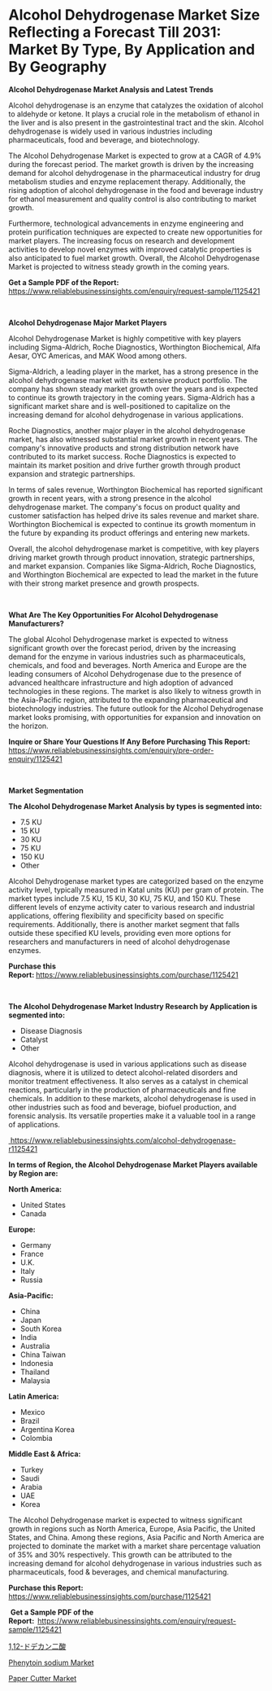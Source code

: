 <p><h1>Alcohol Dehydrogenase Market Size Reflecting a Forecast Till 2031: Market By Type, By Application and By Geography</h1></p><p><strong>Alcohol Dehydrogenase Market Analysis and Latest Trends</strong></p>
<p><p>Alcohol dehydrogenase is an enzyme that catalyzes the oxidation of alcohol to aldehyde or ketone. It plays a crucial role in the metabolism of ethanol in the liver and is also present in the gastrointestinal tract and the skin. Alcohol dehydrogenase is widely used in various industries including pharmaceuticals, food and beverage, and biotechnology.</p><p>The Alcohol Dehydrogenase Market is expected to grow at a CAGR of 4.9% during the forecast period. The market growth is driven by the increasing demand for alcohol dehydrogenase in the pharmaceutical industry for drug metabolism studies and enzyme replacement therapy. Additionally, the rising adoption of alcohol dehydrogenase in the food and beverage industry for ethanol measurement and quality control is also contributing to market growth.</p><p>Furthermore, technological advancements in enzyme engineering and protein purification techniques are expected to create new opportunities for market players. The increasing focus on research and development activities to develop novel enzymes with improved catalytic properties is also anticipated to fuel market growth. Overall, the Alcohol Dehydrogenase Market is projected to witness steady growth in the coming years.</p></p>
<p><strong>Get a Sample PDF of the Report:&nbsp;</strong> <a href="https://www.reliablebusinessinsights.com/enquiry/request-sample/1125421">https://www.reliablebusinessinsights.com/enquiry/request-sample/1125421</a></p>
<p>&nbsp;</p>
<p><strong>Alcohol Dehydrogenase Major Market Players</strong></p>
<p><p>Alcohol Dehydrogenase Market is highly competitive with key players including Sigma-Aldrich, Roche Diagnostics, Worthington Biochemical, Alfa Aesar, OYC Americas, and MAK Wood among others. </p><p>Sigma-Aldrich, a leading player in the market, has a strong presence in the alcohol dehydrogenase market with its extensive product portfolio. The company has shown steady market growth over the years and is expected to continue its growth trajectory in the coming years. Sigma-Aldrich has a significant market share and is well-positioned to capitalize on the increasing demand for alcohol dehydrogenase in various applications.</p><p>Roche Diagnostics, another major player in the alcohol dehydrogenase market, has also witnessed substantial market growth in recent years. The company's innovative products and strong distribution network have contributed to its market success. Roche Diagnostics is expected to maintain its market position and drive further growth through product expansion and strategic partnerships.</p><p>In terms of sales revenue, Worthington Biochemical has reported significant growth in recent years, with a strong presence in the alcohol dehydrogenase market. The company's focus on product quality and customer satisfaction has helped drive its sales revenue and market share. Worthington Biochemical is expected to continue its growth momentum in the future by expanding its product offerings and entering new markets.</p><p>Overall, the alcohol dehydrogenase market is competitive, with key players driving market growth through product innovation, strategic partnerships, and market expansion. Companies like Sigma-Aldrich, Roche Diagnostics, and Worthington Biochemical are expected to lead the market in the future with their strong market presence and growth prospects.</p></p>
<p>&nbsp;</p>
<p><strong>What Are The Key Opportunities For Alcohol Dehydrogenase Manufacturers?</strong></p>
<p><p>The global Alcohol Dehydrogenase market is expected to witness significant growth over the forecast period, driven by the increasing demand for the enzyme in various industries such as pharmaceuticals, chemicals, and food and beverages. North America and Europe are the leading consumers of Alcohol Dehydrogenase due to the presence of advanced healthcare infrastructure and high adoption of advanced technologies in these regions. The market is also likely to witness growth in the Asia-Pacific region, attributed to the expanding pharmaceutical and biotechnology industries. The future outlook for the Alcohol Dehydrogenase market looks promising, with opportunities for expansion and innovation on the horizon.</p></p>
<p><strong>Inquire or Share Your Questions If Any Before Purchasing This Report:</strong> <a href="https://www.reliablebusinessinsights.com/enquiry/pre-order-enquiry/1125421">https://www.reliablebusinessinsights.com/enquiry/pre-order-enquiry/1125421</a></p>
<p>&nbsp;</p>
<p><strong>Market Segmentation</strong></p>
<p><strong>The Alcohol Dehydrogenase Market Analysis by types is segmented into:</strong></p>
<p><ul><li>7.5 KU</li><li>15 KU</li><li>30 KU</li><li>75 KU</li><li>150 KU</li><li>Other</li></ul></p>
<p><p>Alcohol Dehydrogenase market types are categorized based on the enzyme activity level, typically measured in Katal units (KU) per gram of protein. The market types include 7.5 KU, 15 KU, 30 KU, 75 KU, and 150 KU. These different levels of enzyme activity cater to various research and industrial applications, offering flexibility and specificity based on specific requirements. Additionally, there is another market segment that falls outside these specified KU levels, providing even more options for researchers and manufacturers in need of alcohol dehydrogenase enzymes.</p></p>
<p><strong>Purchase this Report:&nbsp;</strong><a href="https://www.reliablebusinessinsights.com/purchase/1125421">https://www.reliablebusinessinsights.com/purchase/1125421</a></p>
<p>&nbsp;</p>
<p><strong>The Alcohol Dehydrogenase Market Industry Research by Application is segmented into:</strong></p>
<p><ul><li>Disease Diagnosis</li><li>Catalyst</li><li>Other</li></ul></p>
<p><p>Alcohol dehydrogenase is used in various applications such as disease diagnosis, where it is utilized to detect alcohol-related disorders and monitor treatment effectiveness. It also serves as a catalyst in chemical reactions, particularly in the production of pharmaceuticals and fine chemicals. In addition to these markets, alcohol dehydrogenase is used in other industries such as food and beverage, biofuel production, and forensic analysis. Its versatile properties make it a valuable tool in a range of applications.</p></p>
<p><a href="https://www.reliablebusinessinsights.com/alcohol-dehydrogenase-r1125421">&nbsp;https://www.reliablebusinessinsights.com/alcohol-dehydrogenase-r1125421</a></p>
<p><strong>In terms of Region, the Alcohol Dehydrogenase Market Players available by Region are:</strong></p>
<p>
    <p> <strong> North America: </strong>
        <ul>
            <li>United States</li>
            <li>Canada</li>
        </ul>
        </p> 
    <p> <strong> Europe: </strong>
        <ul>
            <li>Germany</li>
            <li>France</li>
            <li>U.K.</li>
            <li>Italy</li>
            <li>Russia</li>
        </ul>
        </p> 
    <p> <strong> Asia-Pacific: </strong>
        <ul>
            <li>China</li>
            <li>Japan</li>
            <li>South Korea</li>
            <li>India</li>
            <li>Australia</li>
            <li>China Taiwan</li>
            <li>Indonesia</li>
            <li>Thailand</li>
            <li>Malaysia</li>
        </ul>
        </p> 
    <p> <strong> Latin America: </strong>
        <ul>
            <li>Mexico</li>
            <li>Brazil</li>
            <li>Argentina Korea</li>
            <li>Colombia</li>
        </ul>
        </p> 
    <p> <strong> Middle East & Africa: </strong>
        <ul>
            <li>Turkey</li>
            <li>Saudi</li>
            <li>Arabia</li>
            <li>UAE</li>
            <li>Korea</li>
        </ul>
    </p>
    </p>
<p><p>The Alcohol Dehydrogenase market is expected to witness significant growth in regions such as North America, Europe, Asia Pacific, the United States, and China. Among these regions, Asia Pacific and North America are projected to dominate the market with a market share percentage valuation of 35% and 30% respectively. This growth can be attributed to the increasing demand for alcohol dehydrogenase in various industries such as pharmaceuticals, food & beverages, and chemical manufacturing.</p></p>
<p><strong>Purchase this Report: </strong><a href="https://www.reliablebusinessinsights.com/purchase/1125421">https://www.reliablebusinessinsights.com/purchase/1125421</a></p>
<p>&nbsp;<strong>Get a Sample PDF of the Report:&nbsp;&nbsp;</strong><a href="https://www.reliablebusinessinsights.com/enquiry/request-sample/1125421">https://www.reliablebusinessinsights.com/enquiry/request-sample/1125421</a></p>
<p><strong></strong></p>
<p><p><a href="https://github.com/KenyonJohns/Market-Research-Report-List-1/blob/main/9494208178903.md">1,12-ドデカン二酸</a></p><p><a href="https://github.com/yemakinde/Market-Research-Report-List-3/blob/main/phenytoin-sodium-market.md">Phenytoin sodium Market</a></p><p><a href="https://github.com/jsmusil/Market-Research-Report-List-4/blob/main/paper-cutter-market.md">Paper Cutter Market</a></p></p>
